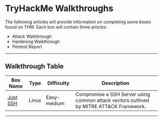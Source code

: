 # TryHackMe Walkthroughs

The following articles will provide information on completing some boxes found on THM. Each box will contain three articles:
  - Attack Walkthrough
  - Hardening Walkthrough
  - Pentest Report
  

---

## Walkthrough Table

| Box Name                   | Type    | Difficulty                | Description                                                                                  |
|----------------------------|---------|---------------------------|----------------------------------------------------------------------------------------------|
| [Just SSH](Rooms/Just-SSH) | Linux   | Easy-medium               | Compromise a SSH Server using common attack vectors outlined by MITRE ATT&CK Framework.      | 
                                              
---

